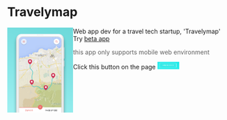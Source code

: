 # Travelymap

<img align=left width=30% src="https://github.com/parkyo/Travelymap/blob/master/main.png"/>
Web app dev for a travel tech startup, 'Travelymap'

<br>
Try <a href="https://www.travelymap.com/">beta app</a>
<blockquote> this app only supports mobile web environment</blockquote>
Click this button on the page
<img width=10% src="https://github.com/parkyo/Travelymap/blob/master/start_button.png"/>
